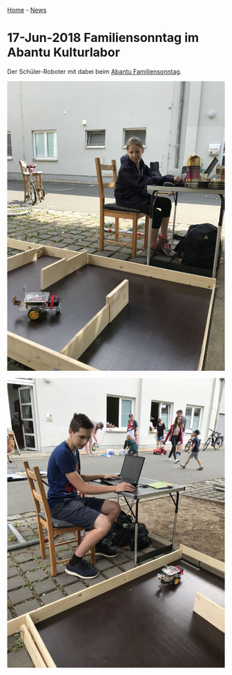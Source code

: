 [Home](../..) - [News](README.md)

# 17-Jun-2018 Familiensonntag im Abantu Kulturlabor

Der Schüler-Roboter mit dabei beim [Abantu Familiensonntag](https://www.facebook.com/abantu.kulturlabor/posts/1694381223949837).

![Familiensonntag 1](images/2018-06-17_Familiensonntag1.jpg)

![Familiensonntag 2](images/2018-06-17_Familiensonntag2.jpg)
